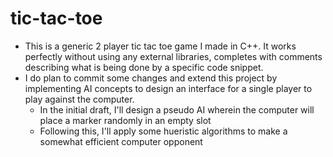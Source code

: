 # tic-tac-toe
- This is a generic 2 player tic tac toe game I made in C++. It works perfectly without using any external libraries, completes with comments describing what is being done by a specific code snippet. 
- I do plan to commit some changes and extend this project by implementing AI concepts to design an interface for a single player to play against the computer.
  - In the initial draft, I'll design a pseudo AI wherein the computer will place a marker randomly in an empty slot
  - Following this, I'll apply some hueristic algorithms to make a somewhat efficient computer opponent
